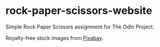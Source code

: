 # rock-paper-scissors-website

Simple Rock Paper Scissors assignment for The Odin Project.

Royalty-free stock images from [Pixabay](https://pixabay.com).
